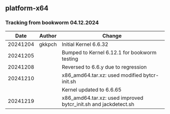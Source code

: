 
## **platform-x64**

### **Tracking from bookworm 04.12.2024**

|Date|Author|Change
|---|---|---|
|20241204|gkkpch|Initial Kernel 6.6.32
|20241205||Bumped to Kernel 6.12.1 for bookworm testing
|20241208||Reversed to 6.6.y due to regression
|20241210||x86_amd64.tar.xz: used modified bytcr-init.sh 
|||Kernel updated to 6.6.65
|20241219||x86_amd64.tar.xz: used improved bytcr_init.sh and jackdetect.sh








